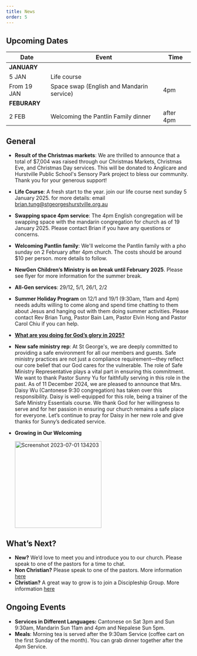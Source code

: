 ```yaml
---
title: News
order: 5
---
```


## Upcoming Dates

| Date | Event | Time |
| ----- | ----- | ----- |
| **JANUARY** | 
| 5 JAN | Life course | |
| From 19 JAN | Space swap (English and Mandarin service) | 4pm |
| **FEBURARY** | 
| 2 FEB | Welcoming the Pantlin Family dinner | after 4pm |


## General
- **Result of the Christmas markets**:
We are thrilled to announce that a total of $7,004 was raised through our Christmas Markets, Christmas Eve, and Christmas Day services. This will be donated to Anglicare and Hurstville Public School's Sensory Park project to bless our community. Thank you for your generous support!

- **Life Course**:
A fresh start to the year. join our life course next sunday 5 January 2025. for more details: email brian.tung@stgeorgeshurstville.org.au

- **Swapping space 4pm service**:
The 4pm English congregation will be swapping space with the mandarin congregation for church as of 19 January 2025. Please contact Brian if you have any questions or concerns. 

- **Welcoming Pantlin family**:
We'll welcome the Pantlin family with a pho sunday on 2 February after 4pm church. The costs should be around $10 per person. more details to follow. 

- **NewGen Children’s Ministry is on break until February 2025**. Please see flyer for more information for the summer break. 
- **All-Gen services**: 29/12, 5/1, 26/1, 2/2
- **Summer Holiday Program** on 12/1 and 19/1 (9:30am, 11am and 4pm) needs adults willing to come along and spend time chatting to them about Jesus and hanging out with them doing summer activities. Please contact Rev Brian Tung, Pastor Bain Lam, Pastor Elvin Hong and Pastor Carol Chiu if you can help.
- [**What are you doing for God’s glory in 2025?**](https://forms.gle/dshYacLA1kB8xpkn7)

- **New safe ministry rep**: At St George's, we are deeply committed to providing a safe environment for all our members and guests. Safe ministry practices are not just a compliance requirement—they reflect our core belief that our God cares for the vulnerable.
The role of Safe Ministry Representative plays a vital part in ensuring this commitment. We want to thank Pastor Sunny Yu for faithfully serving in this role in the past. As of 11 December 2024, we are pleased to announce that Mrs. Daisy Wu (Cantonese 9:30 congregation) has taken over this responsibility.
Daisy is well-equipped for this role, being a trainer of the Safe Ministry Essentials course. We thank God for her willingness to serve and for her passion in ensuring our church remains a safe place for everyone.
Let’s continue to pray for Daisy in her new role and give thanks for Sunny’s dedicated service.



- **Growing in Our Welcoming**
  
  <img width="236" alt="Screenshot 2023-07-01 134203" src="https://github.com/stgeorgeshurstville/bulletin/assets/119166299/b540ac1c-0ba4-481e-90a5-5464939f7e4c">


## What’s Next?
- **New?** We’d love to meet you and introduce you to our church. Please speak to one of the pastors for a time to chat. 
- **Non Christian?** Please speak to one of the pastors. More information [here](https://stgeorgeshurstville.org.au/lets-talk-about-christianity)
- **Christian?** A great way to grow is to join a Discipleship Group. More information [here](https://stgeorgeshurstville.org.au/discipleship-groups)

## Ongoing Events
- **Services in Different Languages:** Cantonese on Sat 3pm and Sun 9:30am, Mandarin Sun 11am and 4pm and Nepalese Sun 5pm. 
- **Meals**: Morning tea is served after the 9:30am Service (coffee cart on the first Sunday of the month). You can grab dinner together after the 4pm Service.

